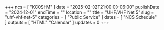 +++
ncs = [ "KC0SHM" ]
date = "2025-02-02T21:00:00-06:00"
publishDate = "2024-12-01"
endTime = ""
location = ""
title = "UHF/VHF Net 5"
slug = "uhf-vhf-net-5"
categories = [ "Public Service" ]
dates = [ "NCS Schedule" ]
outputs = [ "HTML", "Calendar" ]
updates = 0
+++
